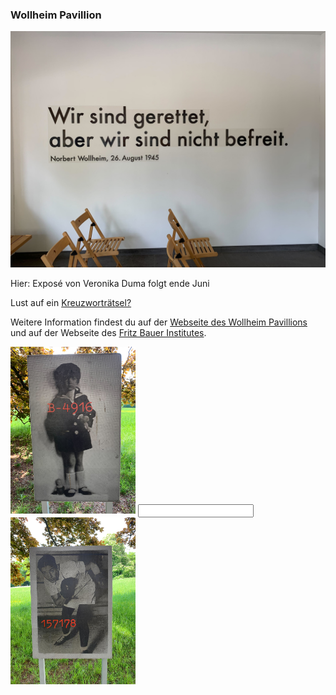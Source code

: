 ### Wollheim Pavillion

<img src="Wollheim_Bild1.jpg" width="600">

Hier: Exposé von Veronika Duma folgt ende Juni

Lust auf ein [Kreuzworträtsel?](https://www.xwords-generator.de/de/solve/dshbk)

Weitere Information findest du auf der [Webseite des Wollheim Pavillions ](http://www.wollheim-memorial.de/de/home)und auf der Webseite des [Fritz Bauer Institutes](https://www.fritz-bauer-institut.de).

<img src="Wollheim_Bild2.jpg" width="200">


<input pattern="Hallo" type="text" name="" value="">

<img src="Wollheim_Bild3.jpg" width="200">

<html>
  <head>
    <title></title>
    <script>
    function checkAnswers(){
        // The following is what I changed.
        Student_answer = document.querySelector('[name="clave1"]').value
        Teacher_answer = "abc"

        if (Student_answer.length === 0 || Teacher_answer.length === 0) {
            alert("You must enter an answer to continue...");
            return false;
        }

        if (Student_answer === Teacher_answer) {
            alert("CONGRATULATIONS! Your answer is correct! You have advanced to the next level.");
            document.body.innerHTML += '<button onclick="window.location.href = \'https://www.google.com\';">Next Riddle</button>'
            //NOTE: here is where the button should be activated and click on it to advance to an hyperlink 
        } else {
            alert("Wrong answer, please, keep trying...");
            //NOTE: here the button must be disabled
        }

    }
    </script>
  </head>
  <body>

    <h3>Write here your answer...</h3>
    <br>

    <form action="" name="f1" onsubmit >
      Your answer: <input type="password" name="clave1" size="20">
      <br>
      <br>
      <input type="button" value="Check" onClick="checkAnswers()">

    </form>
  </body>
</html>
  
<h3>Write here your answer...</h3>
<br>
<form name="f1">
  Your answer: <input type="password" name="studentAnswer" size="20">
  <br>
  <br>
  <input type="button" value="Check" onClick="checkAnswers()">

</form>





